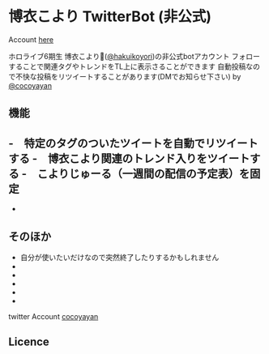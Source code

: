 # 博衣こより TwitterBot (非公式)
Account [here](twitter.com/_koyoribot_)

ホロライブ6期生 博衣こより🧪([@hakuikoyori](twitter.com/hakuikoyori))の非公式botアカウント
フォローすることで関連タグやトレンドをTL上に表示さることができます
自動投稿なので不快な投稿をリツイートすることがあります(DMでお知らせ下さい) 
by [@cocoyayan](twitter.com/cocoyayan)


## 機能
-　特定のタグのついたツイートを自動でリツイートする
-　博衣こより関連のトレンド入りをツイートする
-　こよりじゅーる（一週間の配信の予定表）を固定
-
-

## そのほか
- 自分が使いたいだけなので突然終了したりするかもしれません
- 
-
-
-
-


twitter Account [cocoyayan](twitter.com/cocoyayan)

## Licence
